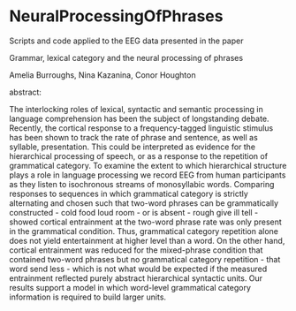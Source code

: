 # NeuralProcessingOfPhrases

Scripts and code applied to the EEG data presented in the paper

Grammar, lexical category and the neural processing of phrases

Amelia Burroughs, Nina Kazanina, Conor Houghton

abstract:

The interlocking roles of lexical, syntactic and semantic processing in language comprehension has been the subject of longstanding debate. Recently, the cortical response to a frequency-tagged linguistic stimulus has been shown to track the rate of phrase and sentence, as well as syllable, presentation. This could be interpreted as evidence for the hierarchical processing of speech, or as a response to the repetition of grammatical category. To examine the extent to which hierarchical structure plays a role in language processing we record EEG from human participants as they listen to isochronous streams of monosyllabic words. Comparing responses to sequences in which grammatical category is strictly alternating and chosen such that two-word phrases can be grammatically constructed - cold food loud room - or is absent - rough give ill tell - showed cortical entrainment at the two-word phrase rate was only present in the grammatical condition. Thus, grammatical category repetition alone does not yield entertainment at higher level than a word. On the other hand, cortical entrainment was reduced for the mixed-phrase condition that contained two-word phrases but no grammatical category repetition - that word send less - which is not what would be expected if the measured entrainment reflected purely abstract hierarchical syntactic units. Our results support a model in which word-level grammatical category information is required to build larger units.
